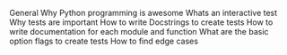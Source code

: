 General
Why Python programming is awesome
Whats an interactive test
Why tests are important
How to write Docstrings to create tests
How to write documentation for each module and function
What are the basic option flags to create tests
How to find edge cases
